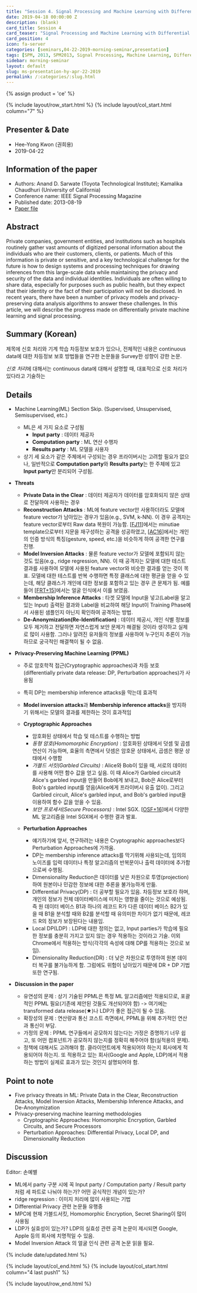 ```yaml
---
title: "Session 4. Signal Processing and Machine Learning with Differential Privacy"
date: 2019-04-18 00:00:00 Z
description: (blank)
card_title: Session 4
card_teaser: "Signal Processing and Machine Learning with Differential Privacy"
card_position: 4
icon: fa-server
categories: [seminars,04-22-2019-morning-seminar,presentation]
tags: [SPM, 2013, SPM2013, Signal Processing, Machine Learning, Differential Privacy]
sidebar: morning-seminar
layout: default
slug: ms-presentation-hy-apr-22-2019
permalink: /:categories/:slug.html
---
```


{% assign product = 'ce' %}

{% include layout/row_start.html %}
{% include layout/col_start.html column="7" %}

## Presenter & Date
+ Hee-Yong Kwon (권희용)
+ 2019-04-22

## Information of the paper
+ Authors: Anand D. Sarwate (Toyota Technological Institute); Kamalika Chaudhuri (University of California)
+ Conference name: IEEE Signal Processing Magazine
+ Published date: 2013-08-19
+ [Paper file](https://ieeexplore.ieee.org/stamp/stamp.jsp?tp=&arnumber=6582713)

## Abstract
Private companies, government entities, and institutions such as hospitals routinely gather vast amounts of digitized personal information about the individuals who are their customers, clients, or patients. Much of this information is private or sensitive, and a key technological challenge for the future is how to design systems and processing techniques for drawing inferences from this large-scale data while maintaining the privacy and security of the data and individual identities. Individuals are often willing to share data, especially for purposes such as public health, but they expect that their identity or the fact of their participation will not be disclosed. In recent years, there have been a number of privacy models and privacy-preserving data analysis algorithms to answer these challenges. In this article, we will describe the progress made on differentially private machine learning and signal processing.

## Summary (Korean)
제목에 신호 처리와 기계 학습 차등정보 보호가 있으나, 전체적인 내용은 continuous data에 대한 차등정보 보호 방법들을 연구한 논문들을 Survey한 성향이 강한 논문.

*신호 처리*에 대해서는 continuous data에 대해서 설명할 때, 대표적으로 신호 처리가 있다라고 기술하는 

## Details
+ Machine Learning(ML) Section Skip. (Supervised, Unsupervised, Semisupervised, etc.)
  + ML은 세 가지 요소로 구성됨
    + **Input party** : 데이터 제공자
    + **Computation party** : ML 연산 수행자
    + **Results party** : ML 모델을 사용자
  + 상기 세 요소가 같은 주체에서 구성되는 경우 프라이버시는 고려할 필요가 없으나, 일반적으로 **Computation party**와 **Results party**는 한 주체에 있고 **Input party**만 분리되어 구성됨.
  
+ **Threats**
  + **Private Data in the Clear** : 데이터 제공자가 데이터를 암호화되지 않은 상태로 전달하여 사용하는 경우
  + **Reconstruction Attacks** : ML에 feature vector만 사용하더라도 모델에 feature vector가 남아있는 경우가 있음(e.g., SVM, k-NN). 이 경우 공격자는 feature vector로부터 Raw data 복원이 가능함. [[FJ11]]에서는 minutiae template으로부터 지문을 재구성하는 공격을 성공하였고, [[AC16]]에서는 개인의 인증 방식의 특징(gesture, speed, etc.)을 비슷하게 하여 공격한 연구를 진행.
  + **Model Inversion Attacks** : 물론 feature vector가 모델에 포함되지 않는 것도 있음(e.g., ridge regression, NN). 이 때 공격자는 모델에 대한 테스트 결과를 사용하여 모델에 사용된 feature vector와 비슷한 결과를 얻는 것이 목표. 모델에 대한 테스트를 반복 수행하면 특정 클래스에 대한 평균을 얻을 수 있는데, 해당 클래스가 개인에 대한 정보를 포함하고 있는 경우 큰 문제가 됨. 예를 들어 [[FRT+15]]에서는 얼굴 인식에서 이를 보였음.
  + **Membership Inference Attacks** : 타겟 모델에 Input을 넣고(Label을 알고 있는 Input) 출력된 결과와 Label을 비교하여 해당 Input이 Training Phase에서 사용된 샘플인지 아닌지 확인하여 공격하는 방법.
  + **De-Anonymization(Re-Identification)** : 데이터 제공시, 개인 식별 정보를 모두 제거하고 전달하면 자연스럽게 보안 문제가 해결될 것이라 생각하고 실제로 많이 사용함. 그러나 알려진 유저들의 정보를 사용하여 누구인지 추론이 가능하므로 궁극적인 해결책이 될 수 없음.
  
  
+ **Privacy-Preserving Machine Learning (PPML)**
  + 주로 암호학적 접근(Cryptographic approaches)과 차등 보호(differentially private data release: DP, Perturbation approaches)가 사용됨
  + 특히 DP는 membership inference attacks을 막는데 효과적
  + **Model inversion attacks**과 **Membership inference attacks**을 방지하기 위해서는 모델의 결과를 제한하는 것이 효과적임
  
  + **Cryptographic Approaches**
    + 암호화된 상태에서 학습 및 테스트를 수행하는 방법
    + *동형 암호(Homomorphic Encryption)* : 암호화된 상태에서 덧셈 및 곱셈 연산이 가능하며, 효율의 측면에서 덧셈은 암호문 상태에서, 곱셈은 평문 상태에서 수행함
    + *가블드 서킷(Garbled Circuits)* : Alice와 Bob이 있을 때, 서로의 데이터를 사용해 어떤 함수 값을 얻고 싶음. 이 때 Alice가 Garbled circuit과 Alice's garbled input을 만들어 Bob에게 보내고, Bob은 Alice로부터 Bob's garbled input를 얻음(Alice에게 프라이버시 유출 없이). 그리고 Garbled circuit, Alice's garbled input, and Bob's garbled input을 이용하여 함수 값을 얻을 수 있음.
    + *보안 프로세서(Secure Processors)* : Intel SGX. [[OSF+16]]에서 다양한 ML 알고리즘을 Intel SGX에서 수행한 결과 발표.

  + **Perturbation Approaches**
    + 얘기하기에 앞서, 연구하려는 내용은 Cryptographic approaches보다 Perturbation Approaches에 가까움.
    + DP는 membership inference attacks를 막기위해 사용되는데, 임의의 노이즈를 입력 데이터나 특정 알고리즘의 반복문이나 출력 데이터에 추가함으로써 수행됨.
    + Dimensionality Reduction은 데이터를 낮은 차원으로 투영(projection)하여 원본이나 민감한 정보에 대한 추론을 불가능하게 만듦.
    + Differential Privacy(DP) : 더 공부할 필요가 있음. 차등정보 보호라 하며, 개인의 정보가 전체 데이터베이스에 미치는 영향을 줄이는 것으로 예상됨. 즉 원 데이터 베이스 B1과 하나의 레코드 R가 다른 데이터 베이스 B2가 있을 때 B1을 분석할 때와 B2를 분석할 때 유의미한 차이가 없기 때문에, 레코드 R의 정보가 보장된다는 내용임.
    + Local DP(LDP) : LDP에 대한 정의는 없고, Input parties가 학습에 필요한 정보를 충분히 가지고 있지 않는 경우 적용하는 것이라고 기술. 이외 Chrome에서 적용하는 방식(각각의 속성에 대해 DP를 적용하는 것으로 보임).
    + Dimensionality Reduction(DR) : 더 낮은 차원으로 투영하여 원본 데이터 복구를 불가능하게 함. 그럼에도 위험이 남아있기 때문에 DR + DP 기법 또한 연구됨.
    
    
+ **Discussion in the paper**
  + 유연성의 문제 : 상기 기술된 PPML은 특정 ML 알고리즘에만 적용되므로, 포괄적인 PPML 필요(기존에 제안된 것들도 개선되어야 함) -> 여기에는 transformed data release(★)나 LDP가 좋은 접근이 될 수 있음.
  + 확장성의 문제 : 연산량과 통신 코스트 측면에서, PPML을 위해 추가적인 연산과 통신이 부담.
  + 가정의 문제 : PPML 연구들에서 공모하지 않는다는 가정은 증명하기 너무 쉽고, 또 어떤 컴포넌트가 공모하지 않는지를 정확히 해주어야 함(실적용의 문제).
  + 정책에 대해서도 고려해야 함. 클라이언트에게 적용되어야 하는지 회사에게 적용되어야 하는지. 또 적용하고 있는 회사(Google and Apple, LDP)에서 적용하는 방법이 실제로 효과가 있는 것인지 설명되어야 함.  

[FJ11]: <https://ieeexplore.ieee.org/stamp/stamp.jsp?tp=&arnumber=5432222> "J. Feng and A. K. Jain, “Fingerprint reconstruction: From minutiae to phase,” IEEE Trans. Pattern Anal. Mach. Intell., vol. 33, no. 2, pp. 209–223, 2011."
[AC16]: <https://ieeexplore.ieee.org/stamp/stamp.jsp?tp=&arnumber=7523420> "M. Al-Rubaie and J. M. Chang, “Reconstruction attacks against mobile-based continuous authentication systems in the cloud,” IEEE Trans. Inf. Forensics Security, vol. 11, no. 12, pp. 2648–2663, 2016."
[FRT+15]: <http://delivery.acm.org/10.1145/2820000/2813677/p1322-fredrikson.pdf?ip=165.246.44.143&id=2813677&acc=ARCHIVE%20SERVICE&key=36491E83F85BB6C1%2E36491E83F85BB6C1%2E4D4702B0C3E38B35%2E4D4702B0C3E38B35&__acm__=1555569871_6821eb35f713b3d6ba84b84c02ff3915> "M. Fredrikson, T. Ristenpart, C. Tech, S. Jha, and R. Thomas, “Model inversion attacks that exploit confidence information and basic countermeasures,” in Proc. 22nd ACM SIGSAC Conf. Computer and Communications Security, 2015, pp. 1322–1333."
[OSF+16]: <https://www.usenix.org/system/files/conference/usenixsecurity16/sec16_paper_ohrimenko.pdf> "O. Ohrimenko et al., “Oblivious multi-party machine learning on trusted processors,” in Proc. 25th USENIX Security Symp., 2016, pp. 619–636."

## Point to note
+ Five privacy threats in ML: Private Data in the Clear, Reconstruction Attacks, Model Inversion Attacks, Membership Inference Attacks, and De-Anonymization
+ Privacy-preserving machine learning methodologies
  + Cryptographic Approaches: Homomorphic Encryption, Garbled Circuits, and Secure Processors
  + Perturbation Approaches: Differential Privacy, Local DP, and Dimensionality Reduction

## Discussion
Editor: 손예별
+ ML에서 party 구분 시에 꼭 Input party / Computation party / Result party 처럼 세 파트로 나눠야 하는가? 어떤 공식적인 개념이 있는가?
+ ridge regression : 이미지 처리에 많이 사용되는 기법
+ Differential Privacy 관련 논문들 유행중
+ MPC에 현재 가블드서킷, Homomorphic Encryption, Secret Sharing이 많이 사용됨
+ LDP가 실효성이 있는가? LDP의 실효성 관련 공격 논문이 제시되면 Google, Apple 등의 회사에 치명적일 수 있음.
+ Model Inversion Attack 의 얼굴 인식 관련 공격 논문 읽을 필요.


{% include date/updated.html %}

{% include layout/col_end.html %}
{% include layout/col_start.html column="4 last push1" %}

{% include layout/row_end.html %}
